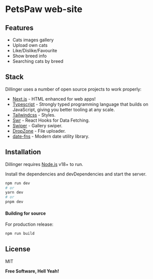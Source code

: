 # PetsPaw web-site

## Features

- Cats images gallery
- Upload own cats
- Like/Dislike/Favourite
- Show breed info
- Searching cats by breed

## Stack

Dillinger uses a number of open source projects to work properly:

- [Next.js](https://nextjs.org/) - HTML enhanced for web apps!
- [Typescript](https://www.typescriptlang.org) - Strongly typed programming language that builds on
  JavaScript, giving you better tooling at any scale.
- [Tailwindcss](https://tailwindcss.com) - Styles.
- [Swr](https://swr.vercel.app) - React Hooks for Data Fetching.
- [Swiper](https://swiperjs.com) - Gallery swiper.
- [DropZone](https://react-dropzone.js.org) - File uploader.
- [date-fns](https://date-fns.org) - Modern date utility library.

## Installation

Dillinger requires [Node.js](https://nodejs.org/) v18+ to run.

Install the dependencies and devDependencies and start the server.

```bash
npm run dev
# or
yarn dev
# or
pnpm dev
```

#### Building for source

For production release:

```sh
npm run build
```

## License

MIT

**Free Software, Hell Yeah!**
